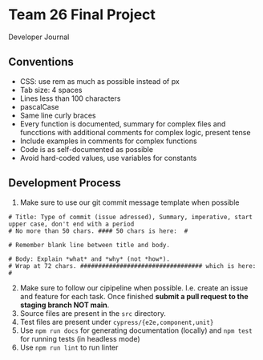 # Team 26 Final Project

Developer Journal

## Conventions
- CSS: use rem as much as possible instead of px
- Tab size: 4 spaces
- Lines less than 100 characters
- pascalCase
- Same line curly braces
- Every function is documented, summary for complex files and funcctions with additional comments for complex logic, present tense
- Include examples in comments for complex functions
- Code is as self-documented as possible
- Avoid hard-coded values, use variables for constants

## Development Process
1. Make sure to use our git commit message template when possible

```
# Title: Type of commit (issue adressed), Summary, imperative, start upper case, don't end with a period
# No more than 50 chars. #### 50 chars is here:  #

# Remember blank line between title and body.

# Body: Explain *what* and *why* (not *how*).
# Wrap at 72 chars. ################################## which is here:  #
```

2. Make sure to follow our cipipeline when possible. I.e. create an issue and feature for each task. Once finished **submit a pull request to the staging branch NOT main**.
3. Source files are present in the `src` directory.
4. Test files are present under `cypress/{e2e,component,unit}`
5. Use `npm run docs` for generating documentation (locally) and `npm test` for running tests (in headless mode)
6. Use `npm run lint` to run linter

